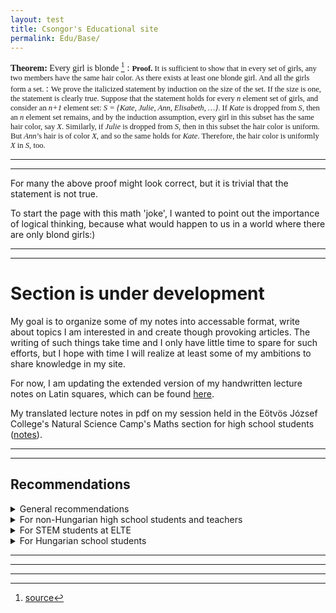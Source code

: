 ```yaml
---
layout: test
title: Csongor's Educational site  
permalink: Edu/Base/
---
```


<span style="font-family:Papyrus; font-size:1.em;"> **Theorem:** Every girl is blonde [^1]</span>
: <span style="font-family:Papyrus; font-size:0.9em;"> **Proof.** It is sufficient to show that in every set of girls, any two members have the same hair color. As there exists at least one blonde girl. And all the girls form a set. </span>
: <span style="font-family:Papyrus; font-size:0.9em;"> We prove the italicized statement by induction on the size of the set. If the size is one, the statement is clearly true. Suppose that the statement holds for every *n* element set of girls, and consider an *n+1* element set: *S = {Kate, Julie, Ann, Elisabeth, …}*. If *Kate* is dropped from *S*, then an *n* element set remains, and by the induction assumption, every girl in this subset has the same hair color, say *X*. Similarly, if *Julie* is dropped from *S*, then in this subset the hair color is uniform. But *Ann*’s hair is of color *X*, and so the same holds for *Kate*. Therefore, the hair color is uniformly *X* in *S*, too.</span>

---
---

For many the above proof might look correct, but it is trivial that the statement is not true. 

To start the page with this math 'joke', I wanted to point out the importance of logical thinking, because what would happen to us in a world where there are only blond girls:)


---
---

# Section is under development

My goal is to organize some of my notes into accessable format, write about topics I am interested in and create though provoking articles. The writing of such things take time and I only have little time to spare for such efforts, but I hope with time I will realize at least some of my ambitions to share knowledge in my site.

For now, I am updating the extended version of my handwritten lecture notes on Latin squares, which can be found [here](/Edu/notes/latin-squares).

My translated lecture notes in pdf on my session held in the Eötvös József College's Natural Science Camp's Maths section for high school students ([notes](/Edu/notes/Matchings_2025_TTT.pdf)).

<!-- TBD
# Content collection

I produce the content of this site mainly for my own sake, but if you have questions, suggestion or requests feel free to reach out. I am also glad if you report any error/mistake you encounter.

Here is the collection of the materials I produced. Most of this materials can be also reached from the menu in the top.

*Note: Most of the content are under production and the below list only shows my intentions in which topics I would like to produce content, but they may never be made.* 

- [Mathematical Modelling](/Edu/mat_mod/mat_mod)
    - Optimization
        - Mathematical Programing
        - Genetic Algorithm (Metaheuristic)
        - Queueing theory
        - Dynamical programing
        - Graph algorithms / network flows
    - Networks
    - Game Theory
    - Dynamical systems
        - Chaos theory
        - Modelling with differential equation
        - Cellular automaton
    - Stochastic Processes
        - Agent-Based Modelling
        - Monte Carlo Method
        - Markov process
    - Swarm intelligence
        - Boids modell

- Optimization

- Machine Learning 

- Coding

- Graph theory - []

- Numerical modelling

- Theory of computation - [textbook](https://cglab.ca/~michiel/TheoryOfComputation/TheoryOfComputation.pdf)

-->

---
---

## Recommendations

<details class="collapsible">
  <summary>General recommendations</summary>
  <ul>
    <li>
         I strongly recommend to all the videos of Grant Sanderson on the channel of <a href="www.3blue1brown.com">3blue1brown</a>  
    </li>
    <li>
         For computer assisted problem-solving tasks I recommend the <a href="https://projecteuler.net/">Project Euler</a> site
    </li>
    <li>
         If you want to learn about LLMs and modern AI systems in depth I strongly recommend  <a href="https://www.youtube.com/@AndrejKarpathy/videos">Andrej Karpathy's videos</a>
    </li>
    </ul>
</details>

<details class="collapsible">
  <summary>For non-Hungarian high school students and teachers</summary>

<p>As a current organizer, I can recommend to all interested in competitive math at the highest level to participate in the international edition of the Durer competition. For participants, it is free, and there are usually many interesting problems created by former Hungarian IMO team members.</p>

<p>As a teacher, you can also apply to be an official location where local children can participate in person. In this case, the possibility to translate the problems into your own language is given. Details can be found at <a href="https://durerinfo.hu/durer-in-english/durer-in-english-take-part-in-the-competition/">durerinfo.hu</a>. If you have any questions, email <a href="mailto:maths@durerinfo.hu">maths@durerinfo.hu</a>.</p>
</details>

<details class="collapsible">
  <summary>For STEM students at ELTE</summary>
    <ul>
  <li>
    I can only encourage peoples interested in pursuing a STEM career in Hungary to attend the math BSc at ELTE as there are great teachers and great students. As the program structure has changed a few years ago, so I am only partially up to date with the current structure, but if you have questions feel free to reach out to me.
  </li>
  <li>
    I strongly recommend joining an advanced study college there. Either the <a href="https://www.bolyai.elte.hu/">Bolyai Collage</a> focusing on STEM or the <a href="http://www.eotvos.elte.hu">Eötvös College</a>, which is interdisciplinary and welcomes nearly any discipline.
  </li>
  <li>
    I can suggest participating in some voluntary program / extracurricular activity such as joining the <a href="https://www.medvematek.hu/rolunk/szervezok">Matematika Összeköt egyesület</a>, or programs of the Joy of Thinking Foundation, such as organizing the <a href="https://durerinfo.hu/">Durer competition</a> or the <a href="https://agondolkodasorome.hu/tevekenysegeink/repulo-iskola/">Repülő Iskola</a>. Helping with the <a href="https://www.komal.hu/verseny/feladatok.e.shtml">KöMaL</a> edition or problem correction is also a good way to engage with the STEM community. Most of these organizations can be welcoming even if your main interest is not in mathematics.
  </li>
</ul>
</details>

<details class="collapsible">
  <summary>For Hungarian school students</summary>

<p>For Hungarian high school students interested in the STEM disciplines, I am wholeheartedly recommending all activities of the <a href="https://agondolkodasorome.hu/">Joy of Thinking foundation</a>. If you are interested in math competitions, you should visit the <a href="https://agondolkodasorome.medium.com/">Joy of Thinking Medium site</a>, where there are suggested competitions and activities based on age groups and interests from the beginning of school up until adulthood.</p>

<p>If you are not looking to make the team for the Olympiad, but just want to enjoy interesting math problems and have fun, I recommend the <a href="https://durerinfo.hu/">Durer Competition</a>, which is a team competition in math, physics, and chemistry. Its final is a two-round competition with lots of fun and free-time activities over three days. I, like most, started volunteering as an organizer after having an amazing experience during the competition as a participant. I would also strongly suggest the events of <a href="https://medvematek.hu/rolunk/mokup">Medve Matek</a>. Even though I only have limited experience with it, I have heard many great things about it from both participants and organizers. Both of these organizations operate mostly through the voluntary work of university students and fresh graduates enthusiastic about math.</p>

<p>If you are more interested in higher-level competitions, the monthly problem-solving competitions of <a href="http://mategye.hu/?pid=abacus/Abacus%20megrendel%F5lap">ABACUS</a> (3rd–8th grade) and <a href="https://www.komal.hu/">KoMaL</a> (9th–12th grade) provide a good opportunity to regularly work on interesting problems aimed at your skill levels.</p>

<p>If you are interested in the highest level of competitive high school mathematics and aiming for the Olympiads, then visit the official site of the <a href="https://cms.renyi.hu/olimpiak/hu">Olympiad preparation</a>. I strongly recommend for all girls interested in competitive math the <a href="https://cms.renyi.hu/olimpiak/hu/node/111">preparation for EGMO</a>. Since 2019, there has been a specific program for this, and I have heard from many girls who participated in the preparation that it had a lasting effect on their motivation to solve problems. For the most ambitious, I can recommend the <a href="https://cms.renyi.hu/olimpiak/hu/node/159">Olimpiai Iskola</a> program, organized by András Imolay and other former IMO participants, with the aim of preparing current students to achieve their best through rigorous preparation.</p>

<p>If you are looking for math activities for yourself or for your children in Hungary and couldn’t determine the best possibilities based on the above, feel free to reach out to me or to the <a href="https://agondolkodasorome.hu/">Joy of Thinking foundation</a>.</p>
</details>


---
---
---

[^1]: [source](https://ewkiss.web.elte.hu/wp/wordpress/education/math-jokes/#4)